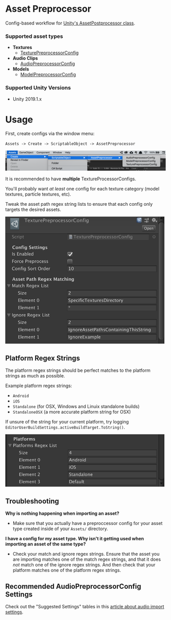 # Asset Preprocessor
Config-based workflow for [Unity's AssetPostprocessor class](https://docs.unity3d.com/ScriptReference/AssetPostprocessor.html).

### Supported asset types
* **Textures**
  - [TexturePreprocessorConfig](/Scripts/Editor/TexturePreprocessorConfig.cs)
* **Audio Clips**
  - [AudioPreprocessorConfig](/Scripts/Editor/AudioPreprocessorConfig.cs)
* **Models**
  - [ModelPreprocessorConfig](/Scripts/Editor/ModelPreprocessorConfig.cs)

### Supported Unity Versions
* Unity 2019.1.x

# Usage
First, create configs via the window menu:

`Assets -> Create -> ScriptableObject -> AssetPreprocessor`

![](/README/create-config-location.png?raw)

It is recommended to have **multiple** TextureProcessorConfigs.

You'll probably want *at least* one config for each texture category (model textures, particle textures, etc). 

Tweak the asset path regex string lists to ensure that each config only targets the desired assets.

<img src="/README/asset-path-regex-strings.png?raw" width="500">

## Platform Regex Strings
The platform regex strings should be perfect matches to the platform strings as much as possible.

Example platform regex strings:
* `Android`
* `iOS`
* `Standalone` (for OSX, Windows and Linuix standalone builds)
* `StandaloneOSX` (a more accurate platform string for OSX)

If unsure of the string for your current platform, try logging `EditorUserBuildSettings.activeBuildTarget.ToString()`.

<img src="/README/platform-regex-strings.png?raw" width="500">

## Troubleshooting
**Why is nothing happening when importing an asset?**
* Make sure that you actually have a preproccessor config for your asset type created inside of your `Assets/` directory.

**I have a config for my asset type. Why isn't it getting used when importing an asset of the same type?**
* Check your match and ignore regex strings. Ensure that the asset you are importing matches one of the match regex strings, and that it does *not* match one of the ignore regex strings. And then check that your platform matches one of the platform regex strings.


## Recommended AudioPreprocessorConfig Settings
Check out the "Suggested Settings" tables in this [article about audio import settings](https://www.gamasutra.com/blogs/ZanderHulme/20190107/333794/Unity_Audio_Import_Optimisation__getting_more_BAM_for_your_RAM.php).  

